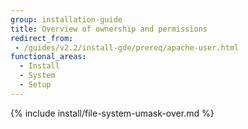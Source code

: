 ```yaml
---
group: installation-guide
title: Overview of ownership and permissions
redirect_from:
 - /guides/v2.2/install-gde/prereq/apache-user.html
functional_areas:
  - Install
  - System
  - Setup
---
```


{% include install/file-system-umask-over.md %}
